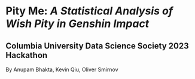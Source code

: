 # Pity Me: _A Statistical Analysis of Wish Pity in Genshin Impact_
## Columbia University Data Science Society 2023 Hackathon

By Anupam Bhakta, Kevin Qiu, Oliver Smirnov
